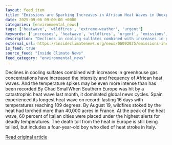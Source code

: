 ```yaml
---
layout: feed_item
title: "Emissions are Sparking Increases in African Heat Waves in Unexpected Ways, New Study Finds"
date: 2025-09-06 09:00:00 +0000
categories: [environmental_news]
tags: ['heatwave', 'wildfires', 'extreme-weather', 'urgent']
keywords: ['increases', 'heatwave', 'wildfires', 'urgent', 'emissions', 'extreme-weather', 'sparking']
description: "Declines in cooling sulfates combined with increases in greenhouse gas concentrations have increased the intensity and frequency of African heat waves"
external_url: https://insideclimatenews.org/news/06092025/emissions-increase-africa-heat-waves/
is_feed: true
source_feed: "Inside Climate News"
feed_category: "environmental_news"
---
```


Declines in cooling sulfates combined with increases in greenhouse gas concentrations have increased the intensity and frequency of African heat waves. And the temperature spikes may be even more intense than has been recorded.By Chad SmallWhen Southern Europe was hit by a catastrophic heat wave last month, it dominated global news cycles. Spain experienced its longest heat wave on record: lasting 16 days with temperatures reaching 109 degrees. By August 19, wildfires stoked by the heat had torched more than 40,000 acres in France. At the peak of the heat wave, 60 percent of Italian cities were placed under the highest alerts for deadly temperatures. The death toll from the heat in Europe is still being tallied, but includes a four-year-old boy who died of heat stroke in Italy.

[Read original article](https://insideclimatenews.org/news/06092025/emissions-increase-africa-heat-waves/)

